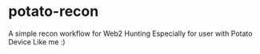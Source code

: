 # potato-recon
A simple recon workflow for Web2 Hunting Especially for user with Potato Device Like me :)
